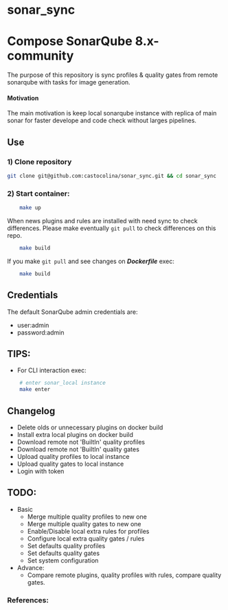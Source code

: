 # sonar_sync

# Compose SonarQube 8.x-community

The purpose of this repository is sync profiles & quality gates from remote sonarqube with tasks for image generation.

#### Motivation

The main motivation is keep local sonarqube instance with replica of main sonar for faster develope and code check without larges pipelines.

## Use

### 1) Clone repository

```bash
git clone git@github.com:castocolina/sonar_sync.git && cd sonar_sync
```

### 2) Start container:

```bash
    make up
```

When news plugins and rules are installed with need sync to check differences. Please make eventually `git pull` to check differences on this repo.

```bash
    make build
```

If you make `git pull` and see changes on _**Dockerfile**_ exec:

```bash
    make build
```

## Credentials

The default SonarQube admin credentials are:

- user:admin
- password:admin

## TIPS:

- For CLI interaction exec:

```bash
    # enter sonar_local instance
    make enter
```

## Changelog

- Delete olds or unnecessary plugins on docker build
- Install extra local plugins on docker build
- Download remote not 'BuiltIn' quality profiles
- Download remote not 'BuiltIn' quality gates
- Upload quality profiles to local instance
- Upload quality gates to local instance
- Login with token

## TODO:

- Basic
  - Merge multiple quality profiles to new one
  - Merge multiple quality gates to new one
  - Enable/Disable local extra rules for profiles
  - Configure local extra quality gates / rules
  - Set defaults quality profiles
  - Set defaults quality gates
  - Set system configuration
- Advance:
  - Compare remote plugins, quality profiles with rules, compare quality gates.

### References:
